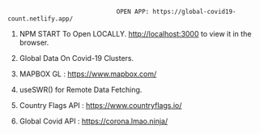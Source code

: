                                   OPEN APP: https://global-covid19-count.netlify.app/
 
1. NPM START To Open LOCALLY.
[http://localhost:3000](http://localhost:3000) to view it in the browser.

2. Global Data On Covid-19 Clusters.

3. MAPBOX GL : https://www.mapbox.com/

4. useSWR() for Remote Data Fetching.

5. Country Flags API : https://www.countryflags.io/

6. Global Covid API :  https://corona.lmao.ninja/ 

 



